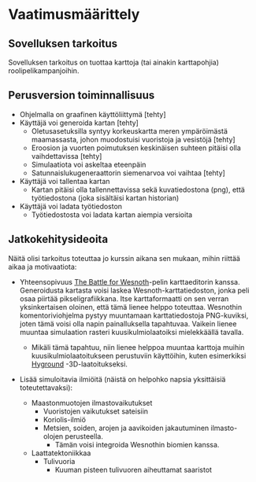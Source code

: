 # Vaatimusmäärittely

## Sovelluksen tarkoitus

Sovelluksen tarkoitus on tuottaa karttoja (tai ainakin karttapohjia) roolipelikampanjoihin. 

## Perusversion toiminnallisuus

* Ohjelmalla on graafinen käyttöliittymä [tehty]
* Käyttäjä voi generoida kartan [tehty]
    * Oletusasetuksilla syntyy korkeuskartta meren ympäröimästä maamassasta, johon muodostuisi vuoristoja ja vesistöjä [tehty]
    * Eroosion ja vuorten poimutuksen keskinäisen suhteen pitäisi olla vaihdettavissa [tehty]
    * Simulaatiota voi askeltaa eteenpäin
    * Satunnaislukugeneraattorin siemenarvoa voi vaihtaa [tehty]
* Käyttäjä voi tallentaa kartan
    * Kartan pitäisi olla tallennettavissa sekä kuvatiedostona (png), että työtiedostona (joka sisältäisi kartan historian)
* Käyttäjä voi ladata työtiedoston
    * Työtiedostosta voi ladata kartan aiempia versioita

## Jatkokehitysideoita

Näitä olisi tarkoitus toteuttaa jo kurssin aikana sen mukaan, mihin riittää aikaa ja motivaatiota:

* Yhteensopivuus [The Battle for Wesnoth](https://wesnoth.org/)-pelin karttaeditorin kanssa. Generoidusta kartasta voisi laskea Wesnoth-karttatiedoston, jonka peli osaa piirtää pikseligrafiikkana. Itse karttaformaatti on sen verran yksinkertaisen oloinen, että tämä lienee helppo toteuttaa. Wesnothin komentoriviohjelma pystyy muuntamaan karttatiedostoja PNG-kuviksi, joten tämä voisi olla napin painalluksella tapahtuvaa. Vaikein lienee muuntaa simulaation rasteri kuusikulmiolaatoiksi mielekkäällä tavalla.
    * Mikäli tämä tapahtuu, niin lienee helppoa muuntaa karttoja muihin kuusikulmiolaatoitukseen perustuviin käyttöihin, kuten esimerkiksi [Hyground](https://www.hygroundtiles.com/) -3D-laatoitukseksi.

* Lisää simuloitavia ilmiöitä (näistä on helpohko napsia yksittäisiä toteutettavaksi):
    * Maastonmuotojen ilmastovaikutukset
        * Vuoristojen vaikutukset sateisiin
        * Koriolis-ilmiö
        * Metsien, soiden, arojen ja aavikoiden jakautuminen ilmasto-olojen perusteella.
            * Tämän voisi integroida Wesnothin biomien kanssa.
    * Laattatektoniikkaa
        * Tulivuoria
            * Kuuman pisteen tulivuoren aiheuttamat saaristot
